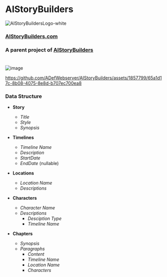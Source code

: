 # AIStoryBuilders
![AIStoryBuildersLogo-white](https://github.com/ADefWebserver/AIStoryBuilders/assets/1857799/851988f5-a226-4058-8cb7-d0154752d354)
### [AIStoryBuilders.com](https://AIStoryBuilders.com)
### A parent project of [AIStoryBuilders](https://github.com/ADefWebserver/AIStoryBuilders)
#
![image](https://github.com/ADefWebserver/AIStoryBuilders/assets/1857799/1e9e7b28-ed00-42da-b038-063d0d0b45d7)



https://github.com/ADefWebserver/AIStoryBuilders/assets/1857799/65a1d17c-8b08-4075-8e8d-b707ec700ea8



### Data Structure

- **Story**
  - *Title*
  - *Style*
  - *Synopsis*
 
- **Timelines**
  - *Timeline Name*
  - *Description*
  - *StartDate*
  - *EndDate* (nullable)
  
- **Locations**
  - *Location Name*
  - *Descriptions*
  
- **Characters**
  - *Character Name*
  - *Descriptions*
    - *Desciption Type*
    - *Timeline Name*

- **Chapters**
  - *Synopsis*
  - *Paragraphs*   
    - *Content*
    - *Timeline Name*
    - *Location Name*
    - *Characters*
